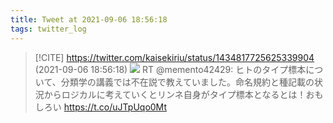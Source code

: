 ```yaml
---
title: Tweet at 2021-09-06 18:56:18
tags: twitter_log
---
```


> [!CITE] https://twitter.com/kaisekiriu/status/1434817725625339904 (2021-09-06 18:56:18)
> ![](https://twitter.com/kaisekiriu/status/1434817725625339904)
> RT @memento42429: ヒトのタイプ標本について、分類学の講義では不在説で教えていました。命名規約と種記載の状況からロジカルに考えていくとリンネ自身がタイプ標本となるとは！おもしろい https://t.co/uJTpUqo0Mt
